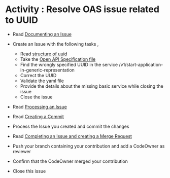 # Activity : Resolve OAS issue related to UUID

* Read [Documenting an Issue](https://github.com/openBackhaul/ApplicationPattern/blob/develop/doc/PreparingSpecifying/DocumentingAnIssue/DocumentingAnIssue.md)
  
* Create an Issue with the following tasks , 
  * Read [structure of uuid](https://github.com/openBackhaul/ApplicationPattern/blob/develop/doc/ElementsApplicationPattern/Names/StructureOfUuids/StructureOfUuids.md)
  * Take the [Open API Specification file](../ApplicationAbbreviationExtractor.yaml)
  * Find the wrongly specified UUID in the service /v1/start-application-in-generic-representation
  * Correct the UUID
  * Validate the yaml file
  * Provide the details about the missing basic service while closing the issue
  * Close the issue

* Read [Processing an Issue](https://github.com/openBackhaul/ApplicationPattern/blob/develop/doc/PreparingSpecifying/ProcessingAnIssue/ProcessingAnIssue.md) 
* Read [Creating a Commit](https://github.com/openBackhaul/ApplicationPattern/blob/develop/doc/PreparingSpecifying/CreatingCommit/CreatingCommit.md)
* Process the Issue you created and commit the changes
* Read [Completing an Issue and creating a Merge Request](https://github.com/openBackhaul/ApplicationPattern/blob/develop/doc/PreparingSpecifying/CreatingMergeRequest/CreatingMergeRequest.md)
* Push your branch containing your contribution and add a CodeOwner as reviewer
* Confirm that the CodeOwner merged your contribution 
* Close this issue

